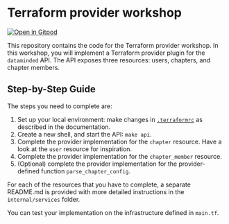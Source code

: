 # Terraform provider workshop

[![Open in Gitpod](https://gitpod.io/button/open-in-gitpod.svg)](https://gitpod.io/#https://github.com/datamindedacademy/terraform-provider-dataminded)

This repository contains the code for the Terraform provider workshop. In this workshop, you will implement a Terraform provider plugin for the `dataminded` API. The API exposes three resources: users, chapters, and chapter members. 
## Step-by-Step Guide

The steps you need to complete are:

1. Set up your local environment: make changes in [`.terraformrc`](https://developer.hashicorp.com/terraform/cli/config/config-file#development-overrides-for-provider-developers) as described in the documentation.
2. Create a new shell, and start the API: `make api`.
3. Complete the provider implementation for the `chapter` resource. Have a look at the `user` resource for inspiration.
4. Complete the provider implementation for the `chapter_member` resource.
5. (Optional) complete the provider implementation for the provider-defined function `parse_chapter_config`. 

For each of the resources that you have to complete, a separate README.md is provided with more detailed instructions in the `internal/services` folder. 

You can test your implementation on the infrastructure defined in `main.tf`. 